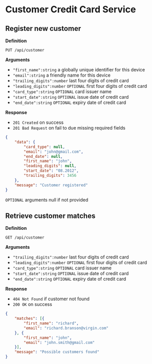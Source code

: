 # Customer Credit Card Service

## Register new customer

**Definition**

`PUT /api/customer`

**Arguments**

- `"first_name":string` a globally unique identifier for this device
- `"email":string` a friendly name for this device
- `"trailing_digits":number` last four digits of credit card
- `"leading_digits":number` `OPTIONAL` first four digits of credit card
- `"card_type":string` `OPTIONAL` card issuer name
- `"start_date":string` `OPTIONAL` issue date of credit card
- `"end_date":string` `OPTIONAL` expiry date of credit card

**Response**

- `201 Created` on success
- `201 Bad Request` on fail to due missing required fields

```json
{
    "data": {
		"card_type": null,
        "email": "john@gmail.com",
		"end_date": null,
        "first_name": "john",
		"leading_digits": null,
        "start_date": "08.2012",
        "trailing_digits": 3456
    },
    "message": "Customer registered"
}
```

`OPTIONAL` arguments null if not provided

## Retrieve customer matches

**Definition**

`GET /api/customer`

**Arguments**

- `"trailing_digits":number` last four digits of credit card
- `"leading_digits":number` `OPTIONAL` first four digits of credit card
- `"card_type":string` `OPTIONAL` card issuer name
- `"start_date":string` `OPTIONAL` issue date of credit card
- `"end_date":string` `OPTIONAL` expiry date of credit card

**Response**

- `404 Not Found` if customer not found
- `200 OK` on success

```json
{
    "matches": [{
        "first_name": "richard",
        "email": "richard.branson@virgin.com"
    }, {
        "first_name": "john",
        "email": "john.smith@gmail.com"
    }],
	"message": "Possible customers found"
}
```
